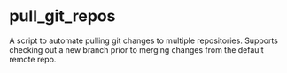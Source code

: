 pull_git_repos
==============

A script to automate pulling git changes to multiple repositories.
Supports checking out a new branch prior to merging changes from the default remote repo.
